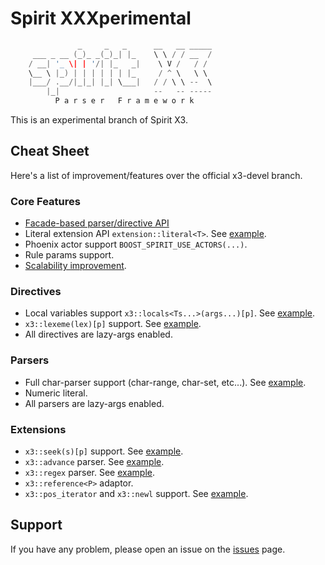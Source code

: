 Spirit XXXperimental
======
```c++
               _     _   _      __   __ _____
     ___ _ __ (_)_ _(_)_| |_    \ \ / / __  /
    / __| '_ \| | '/| |_   _|    \ V /   / /
    \__ \ |_) | | | | | | |_     / ^ \   \ \
    |___/ .__/|_|_| |_| \___|   / / \ \ --  \
        |_|                     --   -- -----
          P a r s e r   F r a m e w o r k
```
This is an experimental branch of Spirit X3.

## Cheat Sheet
Here's a list of improvement/features over the official x3-devel branch.

### Core Features
* [Facade-based parser/directive API](https://github.com/jamboree/spirit/wiki/Facade-API)
* Literal extension API `extension::literal<T>`. See [example](include/boost/spirit/home/x3/numeric/int.hpp#L67).
* Phoenix actor support `BOOST_SPIRIT_USE_ACTORS(...)`.
* Rule params support.
* [Scalability improvement](https://github.com/jamboree/spirit/wiki/Scalability).

### Directives
* Local variables support `x3::locals<Ts...>(args...)[p]`. See [example](test/x3/rule3.cpp#L120).
* `x3::lexeme(lex)[p]` support. See [example](test/x3/lexeme.cpp#L37).
* All directives are lazy-args enabled.

### Parsers
* Full char-parser support (char-range, char-set, etc...). See [example](test/x3/char1.cpp#L106).
* Numeric literal.
* All parsers are lazy-args enabled.

### Extensions
* `x3::seek(s)[p]` support. See [example](test/x3/seek.cpp#L60).
* `x3::advance` parser. See [example](test/x3/advance.cpp).
* `x3::regex` parser. See [example](test/x3/regex.cpp).
* `x3::reference<P>` adaptor.
* `x3::pos_iterator` and `x3::newl` support. See [example](test/x3/pos_iterator.cpp).

## Support
If you have any problem, please open an issue on the [issues](https://github.com/jamboree/spirit/issues) page.
